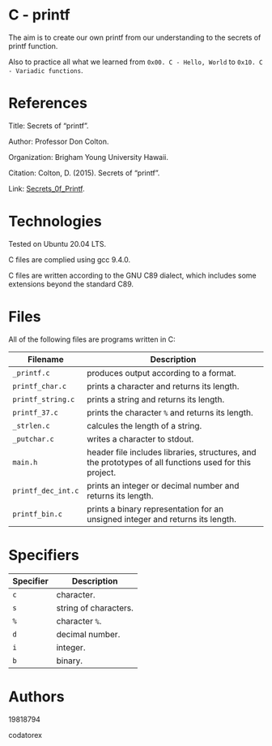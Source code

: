 # C - printf

The aim is to create our own printf from our understanding to the secrets of printf function.

Also to practice all what we learned from `0x00. C - Hello, World` to `0x10. C - Variadic functions`.

# References

Title: Secrets of “printf”.

Author: Professor Don Colton.

Organization: Brigham Young University Hawaii.

Citation: Colton, D. (2015). Secrets of “printf”.

Link: [Secrets_0f_Printf](https://www.academia.edu/10297206/Secrets_of_printf_).

# Technologies

Tested on Ubuntu 20.04 LTS.

C files are complied using gcc 9.4.0.

C files are written according to the GNU C89 dialect, which includes some extensions beyond the standard C89.

# Files

All of the following files are programs written in C:

| Filename           | Description
| ------------------ | ------------------------------------------------------------------------------------------------------- 
| `_printf.c`        | produces output according to a format.
| `printf_char.c`    | prints a character and returns its length.
| `printf_string.c`  | prints a string and returns its length.
| `printf_37.c`      | prints the character `%` and returns its length.
| `_strlen.c`        | calcules the length of a string.
| `_putchar.c`       | writes a character to stdout.
| `main.h`           | header file includes libraries, structures, and the prototypes of all functions used for this  project.
| `printf_dec_int.c` | prints an integer or decimal number and returns its length.
| `printf_bin.c`     | prints a binary representation for an unsigned integer and returns its length.

# Specifiers

| Specifier | Description
| --------- | ------------------------- 
| `c`       | character.
| `s`       | string of characters.
| `%`       | character `%`.
| `d`       | decimal number.
| `i`       | integer.
| `b`       | binary.

# Authors

19818794

codatorex
